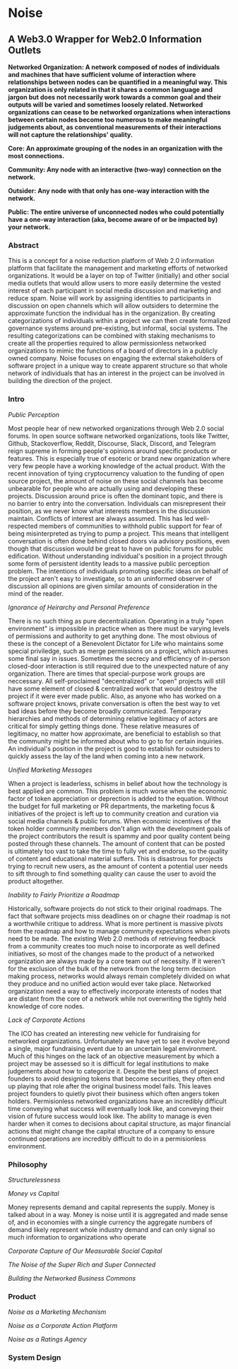 # Noise
## A Web3.0 Wrapper for Web2.0 Information Outlets 

**Networked Organization: A network composed of nodes of individuals and machines that have sufficient volume of interaction where relationships between nodes can be quantified in a meaningful way. This organization is only related in that it shares a common language and jargon but does not necessarily work towards a common goal and their outputs will be varied and sometimes loosely related. Networked organizations can cease to be networked organizations when interactions between certain nodes become too numerous to make meaningful judgements about, as conventional measurements of their interactions will not capture the relationships' quality.** 

**Core: An approximate grouping of the nodes in an organization with the most connections.**

**Community: Any node with an interactive (two-way) connection on the network.**

**Outsider: Any node with that only has one-way interaction with the network.**

**Public: The entire universe of unconnected nodes who could potentially have a one-way interaction (aka, become aware of or be impacted by) your network.**

### Abstract

This is a concept for a noise reduction platform of Web 2.0 information platform that facilitate the management and marketing efforts of networked organizations. It would be a layer on top of Twitter (initially) and other social media outlets that would allow users to more easily determine the vested interest of each participant in social media discussion and marketing and reduce spam. Noise will work by assigning identities to participants in discussion on open channels which will allow outsiders to determine the approximate function the individual has in the organization. By creating categorizations of individuals within a project we can then create formalized governance systems around pre-existing, but informal, social systems. The resulting categorizations can be combined with staking mechanisms to create all the properties required to allow permissionless networked organizations to mimic the functions of a board of directors in a publicly owned company. Noise focuses on engaging the external stakeholders of software project in a unique way to create apparent structure so that whole network of individuals that has an interest in the project can be involved in building the direction of the project.

### Intro

_Public Perception_

Most people hear of new networked organizations through Web 2.0 social forums. In open source software networked organizations, tools like Twitter, Github, Stackoverflow, Reddit, Discourse, Slack, Discord, and Telegram reign supreme in forming people's opinions around specific products or features. This is especially true of esoteric or brand new organization where very few people have a working knowledge of the actual product. With the recent innovation of tying cryptocurrency valuation to the funding of open source project, the amount of noise on these social channels has become unbearable for people who are actually using and developing these projects. Discussion around price is often the dominant topic, and there is no barrier to entry into the conversation. Individuals can misrepresent their position, as we never know what interests members in the discussion maintain. Conflicts of interest are always assumed. This has led well-respected members of communities to withhold public support for fear of being misinterpreted as trying to pump a project. This means that intelligent conversation is often done behind closed doors via advisory positions, even though that discussion would be great to have on public forums for public edification. Without understanding individual's position in a project through some form of persistent identity leads to a massive public perception problem. The intentions of individuals promoting specific ideas on behalf of the project aren't easy to investigate, so to an uninformed observer of discussion all opinions are given similar amounts of consideration in the mind of the reader.

_Ignorance of Heirarchy and Personal Preference_

There is no such thing as pure decentralization. Operating in a truly "open environment" is impossible in practice when as there must be varying levels of permissions and authority to get anything done. The most obvious of these is the concept of a Benevolent Dictator for Life who maintains some special priviledge, such as merge permissions on a project, which assumes some final say in issues.  Sometimes the secrecy and efficiency of in-person closed-door interaction is still required due to the unexpected nature of any organization. There are times that special-purpose work groups are neccessary. All self-proclaimed "decentralized" or "open" projects will still have some element of closed & centralized work that would destroy the project if it were ever made public. Also, as anyone who has worked on a software project knows, private conversation is often the best way to vet bad ideas before they become broadly communicated. Temporary hierarchies and methods of determining relative legitimacy of actors are critical for simply getting things done. These relative measures of legitimacy, no matter how approximate, are beneficial to establish so that the community might be informed about who to go to for certain inquiries. An individual's position in the project is good to establish for outsiders to quickly assess the lay of the land when coming into a new network.

_Unified Marketing Messages_

When a project is leaderless, schisms in belief about how the technology is best applied are common. This problem is much worse when the economic factor of token appreciation or deprection is added to the equation. Without the budget for full marketing or PR departments, the marketing focus & initiatives of the project is left up to community creation and curation via social media channels & public forums. When economic incentives of the token holder community members don't align with the development goals of the project contributors the result is spammy and poor quality content being posted through these channels. The amount of content that can be posted is ultimately too vast to take the time to fully vet and endorse, so the quality of content and educational material suffers. This is disastrous for projects trying to recruit new users, as the amount of content a potential user needs to sift through to find something quality can cause the user to avoid the product altogether. 

_Inability to Fairly Prioritize a Roadmap_

Historically, software projects do not stick to their original roadmaps. The fact that software projects miss deadlines on or chagne their roadmap is not a worthwhile critique to address. What is more pertinent is massive pivots from the roadmap and how to manage community expectations when pivots need to be made. The existing Web 2.0 methods of retrieving feedback from a community creates too much noise to incorporate as well defined initiatives, so most of the changes made to the product of a networked organization are always made by a core team out of necessity. If it weren't for the exclusion of the bulk of the network from the long term decision making process, networks would always remain completely divided on what they produce and no unified action would ever take place. Networked organization need a way to effectively incorporate interests of nodes that are distant from the core of a network while not overwriting the tightly held knowledge of core nodes. 

_Lack of Corporate Actions_

The ICO has created an interesting new vehicle for fundraising for networked organizations. Unfortunately we have yet to see it evolve beyond a single, major fundraising event due to an uncertain legal environment. Much of this hinges on the lack of an objective measurement by which a project may be assessed so it is difficult for legal institutions to make judgements about how to categorize it. Despite the best plans of project founders to avoid designing tokens that become securities, they often end up playing that role after the original business model fails. This leaves project founders to quietly pivot their business which often angers token holders. Permisionless networked organizations have an incredibly difficult time conveying what success will eventually look like, and conveying their vision of future success would look like. The ability to manage is even harder when it comes to decisions about capital structure, as major financial actions that might change the capital structure of a company to ensure continued operations are incredibly difficult to do in a permisionless environment. 

### Philosophy

_Structurelessness_

_Money vs Capital_

Money represents demand and capital represents the supply. Money is talked about in a way. Money is noise until it is aggregated and made sense of, and in economies with a single currency the aggregate numbers of demand likely represent whole industry demand and can only signal so much information to organizations who operate 

_Corporate Capture of Our Measurable Social Capital_

_The Noise of the Super Rich and Super Connected_

_Building the Networked Business Commons_

### Product

_Noise as a Marketing Mechanism_

_Noise as a Corporate Action Platform_

_Noise as a Ratings Agency_

### System Design



